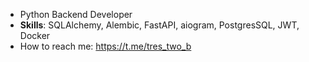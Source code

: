 - Python Backend Developer
- **Skills**: SQLAlchemy, Alembic, FastAPI, aiogram, PostgresSQL, JWT, Docker
- How to reach me: https://t.me/tres_two_b
